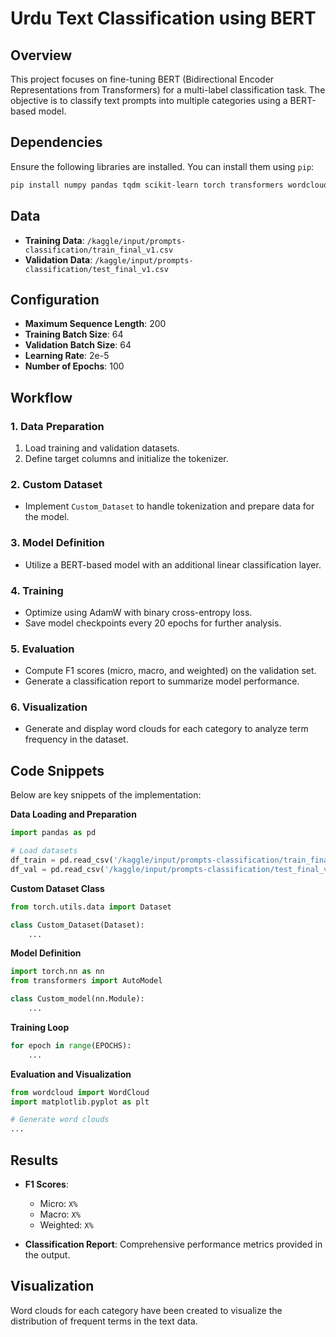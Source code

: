 # Urdu Text Classification using BERT 

## Overview

This project focuses on fine-tuning BERT (Bidirectional Encoder Representations from Transformers) for a multi-label classification task. The objective is to classify text prompts into multiple categories using a BERT-based model.

## Dependencies

Ensure the following libraries are installed. You can install them using `pip`:

```bash
pip install numpy pandas tqdm scikit-learn torch transformers wordcloud matplotlib
```

## Data

- **Training Data**: `/kaggle/input/prompts-classification/train_final_v1.csv`
- **Validation Data**: `/kaggle/input/prompts-classification/test_final_v1.csv`

## Configuration

- **Maximum Sequence Length**: 200
- **Training Batch Size**: 64
- **Validation Batch Size**: 64
- **Learning Rate**: 2e-5
- **Number of Epochs**: 100

## Workflow

### 1. Data Preparation

1. Load training and validation datasets.
2. Define target columns and initialize the tokenizer.

### 2. Custom Dataset

- Implement `Custom_Dataset` to handle tokenization and prepare data for the model.

### 3. Model Definition

- Utilize a BERT-based model with an additional linear classification layer.

### 4. Training

- Optimize using AdamW with binary cross-entropy loss.
- Save model checkpoints every 20 epochs for further analysis.

### 5. Evaluation

- Compute F1 scores (micro, macro, and weighted) on the validation set.
- Generate a classification report to summarize model performance.

### 6. Visualization

- Generate and display word clouds for each category to analyze term frequency in the dataset.

## Code Snippets

Below are key snippets of the implementation:

**Data Loading and Preparation**

```python
import pandas as pd

# Load datasets
df_train = pd.read_csv('/kaggle/input/prompts-classification/train_final_v1.csv')
df_val = pd.read_csv('/kaggle/input/prompts-classification/test_final_v1.csv')
```

**Custom Dataset Class**

```python
from torch.utils.data import Dataset

class Custom_Dataset(Dataset):
    ...
```

**Model Definition**

```python
import torch.nn as nn
from transformers import AutoModel

class Custom_model(nn.Module):
    ...
```

**Training Loop**

```python
for epoch in range(EPOCHS):
    ...
```

**Evaluation and Visualization**

```python
from wordcloud import WordCloud
import matplotlib.pyplot as plt

# Generate word clouds
...
```

## Results

- **F1 Scores**:
  - Micro: `X%`
  - Macro: `X%`
  - Weighted: `X%`

- **Classification Report**: Comprehensive performance metrics provided in the output.

## Visualization

Word clouds for each category have been created to visualize the distribution of frequent terms in the text data.
